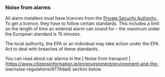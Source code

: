 ###  **Noise from alarms**

All alarm installers must have licences from the [ Private Security Authority
](https://www.psa.gov.ie/) . To get a licence, they have to follow certain
standards. This includes a limit on the length of time an external alarm can
sound for – the maximum under the European standard is 15 minutes.

The local authority, the EPA or an individual may take action under the EPA
Act to deal with breaches of these standards.

You can read about car alarms in the [ Noise from transport
](https://www.citizensinformation.ie/en/environment/environment-and-the-
law/noise-regulations/#774dad) section below.
